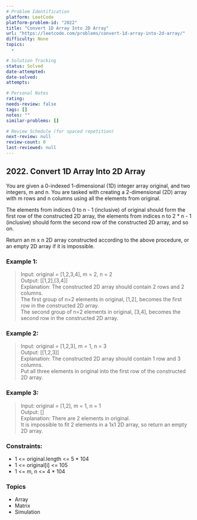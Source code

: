 ```yaml
---
# Problem Identification
platform: LeetCode
platform-problem-id: "2022"
title: "Convert 1D Array Into 2D Array"
url: "https://leetcode.com/problems/convert-1d-array-into-2d-array/"
difficulty: None
topics:
  -

# Solution Tracking
status: Solved
date-attempted:
date-solved:
attempts:

# Personal Notes
rating:
needs-review: false
tags: []
notes: ""
similar-problems: []

# Review Schedule (for spaced repetition)
next-review: null
review-count: 0
last-reviewed: null
---
```


## 2022. Convert 1D Array Into 2D Array
You are given a 0-indexed 1-dimensional (1D) integer array original, and two integers, m and n. You are tasked with creating a 2-dimensional (2D) array with  m rows and n columns using all the elements from original.

The elements from indices 0 to n - 1 (inclusive) of original should form the first row of the constructed 2D array, the elements from indices n to 2 * n - 1 (inclusive) should form the second row of the constructed 2D array, and so on.

Return an m x n 2D array constructed according to the above procedure, or an empty 2D array if it is impossible.

### Example 1:

> Input: original = [1,2,3,4], m = 2, n = 2<br/>
> Output: [[1,2],[3,4]]<br/>
> Explanation: The constructed 2D array should contain 2 rows and 2 columns.<br/>
> The first group of n=2 elements in original, [1,2], becomes the first row in the constructed 2D array.<br/>
> The second group of n=2 elements in original, [3,4], becomes the second row in the constructed 2D array.

### Example 2:

> Input: original = [1,2,3], m = 1, n = 3<br/>
> Output: [[1,2,3]]<br/>
> Explanation: The constructed 2D array should contain 1 row and 3 columns.<br/>
> Put all three elements in original into the first row of the constructed 2D array.

### Example 3:

> Input: original = [1,2], m = 1, n = 1<br/>
> Output: []<br/>
> Explanation: There are 2 elements in original.<br/>
> It is impossible to fit 2 elements in a 1x1 2D array, so return an empty 2D array.
 

### Constraints:

- 1 <= original.length <= 5 * 104
- 1 <= original[i] <= 105
- 1 <= m, n <= 4 * 104

### Topics

- Array
- Matrix
- Simulation
